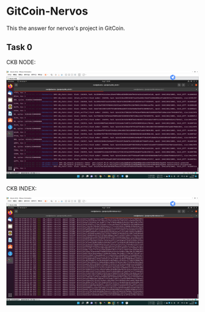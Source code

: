 # GitCoin-Nervos
This the answer for nervos's project in GitCoin.

## Task 0

CKB NODE:

![](/Task-0/ckb-node.png)

CKB INDEX:

![](/Task-0/ckb-index.png)
